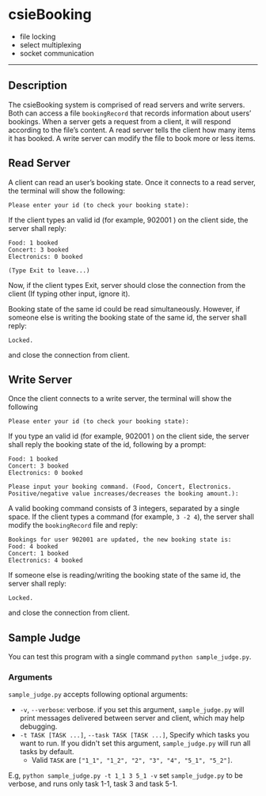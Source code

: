 # csieBooking

+ file locking
+ select multiplexing
+ socket communication

---

## Description

The csieBooking system is comprised of read servers and write servers.
Both can access a file `bookingRecord` that records information about users’ bookings.
When a server gets a request from a client, it will respond according to the file’s content.
A read server tells the client how many items it has booked.
A write server can modify the file to book more or less items.

## Read Server

A client can read an user’s booking state.
Once it connects to a read server, the terminal will show the following:

```
Please enter your id (to check your booking state):
```

If the client types an valid id (for example, 902001 ) on the client side, the server shall reply:

```
Food: 1 booked
Concert: 3 booked
Electronics: 0 booked

(Type Exit to leave...)
```

Now, if the client types Exit, server should close the connection from the client
(If typing other input, ignore it).

Booking state of the same id could be read simultaneously.
However, if someone else is writing the booking state of the same id, the server shall reply:

```
Locked.
```

and close the connection from client.

## Write Server

Once the client connects to a write server, the terminal will show the following

```
Please enter your id (to check your booking state):
```

If you type an valid id (for example, 902001 ) on the client side,
the server shall reply the booking state of the id, following by a prompt:

```
Food: 1 booked
Concert: 3 booked
Electronics: 0 booked

Please input your booking command. (Food, Concert, Electronics. Positive/negative value increases/decreases the booking amount.):
```

A valid booking command consists of 3 integers, separated by a single space.
If the client types a command (for example, `3 -2 4`),
the server shall modify the `bookingRecord` file and reply:

```
Bookings for user 902001 are updated, the new booking state is:
Food: 4 booked
Concert: 1 booked
Electronics: 4 booked
```

If someone else is reading/writing the booking state of the same id, the server shall reply:

```
Locked.
```

and close the connection from client.

## Sample Judge

You can test this program with a single command `python sample_judge.py`.

### Arguments

`sample_judge.py` accepts following optional arguments:

+ `-v`, `--verbose`: verbose. if you set this argument, `sample_judge.py` will print messages delivered between server and client, which may help debugging.
+ `-t TASK [TASK ...]`, `--task TASK [TASK ...]`, Specify which tasks you want to run. If you didn't set this argument, `sample_judge.py` will run all tasks by default.
  + Valid `TASK` are `["1_1", "1_2", "2", "3", "4", "5_1", "5_2"]`.

E.g, `python sample_judge.py -t 1_1 3 5_1 -v` set `sample_judge.py` to be verbose, and runs only task 1-1, task 3 and task 5-1.